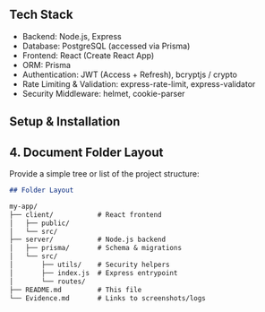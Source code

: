 ## Tech Stack

- Backend: Node.js, Express
- Database: PostgreSQL (accessed via Prisma)
- Frontend: React (Create React App)
- ORM: Prisma
- Authentication: JWT (Access + Refresh), bcryptjs / crypto
- Rate Limiting & Validation: express-rate-limit, express-validator
- Security Middleware: helmet, cookie-parser

## Setup & Installation
## 4. Document Folder Layout

Provide a simple tree or list of the project structure:

```markdown
## Folder Layout

my-app/
├── client/           # React frontend
│   ├── public/
│   └── src/
├── server/           # Node.js backend
│   ├── prisma/       # Schema & migrations
│   └── src/
│       ├── utils/    # Security helpers
│       ├── index.js  # Express entrypoint
│       └── routes/
├── README.md         # This file
└── Evidence.md       # Links to screenshots/logs
